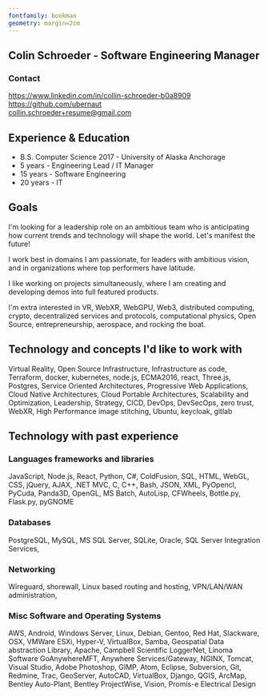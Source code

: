 ```yaml
---
fontfamily: bookman
geometry: margin=2cm
---
```


## Colin Schroeder - Software Engineering Manager

### Contact   
https://www.linkedin.com/in/collin-schroeder-b0a8909  
https://github.com/ubernaut  
collin.schroeder+resume@gmail.com  

## Experience & Education  
* B.S. Computer Science 2017 - University of Alaska Anchorage
* 5 years - Engineering Lead / IT Manager
* 15 years - Software Engineering
* 20 years - IT

## Goals

I'm looking for a leadership role on an ambitious team who is anticipating how current trends and technology will shape the world. Let's manifest the future!

I work best in domains I am passionate, for leaders with ambitious vision, and in organizations where top performers have latitude.   

I like working on projects simultaneously, where I am creating and developing demos into full featured products.

I'm extra interested in VR, WebXR, WebGPU, Web3, distributed computing, crypto, decentralized services and protocols, computational physics, Open Source, entrepreneurship, aerospace, and rocking the boat.

## Technology and concepts I'd like to work with
Virtual Reality, Open Source Infrastructure, Infrastructure as code, Terraform,  docker, kubernetes, node.js, ECMA2016, react, Three.js, Postgres, Service Oriented Architectures, Progressive Web Applications, Cloud Native Architectures, Cloud Portable Architectures, Scalability and Optimization, Leadership, Strategy, CICD, DevOps, DevSecOps, zero trust, WebXR, High Performance image stitching, Ubuntu, keycloak, gitlab  

## Technology with past experience
### Languages frameworks and libraries  
JavaScript, Node.js, React, Python, C#, ColdFusion, SQL, HTML, WebGL, CSS,  jQuery, AJAX, .NET MVC, C,  C++, Bash, JSON,  XML, PyOpencl, PyCuda, Panda3D, OpenGL, MS Batch, AutoLisp, CFWheels, Bottle.py, Flask.py, pyGNOME  
### Databases  
PostgreSQL, MySQL, MS SQL Server, SQLite, Oracle, SQL Server Integration Services,

### Networking
Wireguard, shorewall, Linux based routing and hosting, VPN/LAN/WAN administration,

### Misc Software and Operating Systems
AWS, Android, Windows Server, Linux, Debian, Gentoo, Red Hat, Slackware, OSX, VMWare ESXi, Hyper-V, VirtualBox, Samba, Geospatial Data abstraction Library, Apache, Campbell Scientific LoggerNet,  Linoma Software GoAnywhereMFT, Anywhere Services/Gateway, NGINX, Tomcat, Visual Studio, Adobe Photoshop, GIMP, Atom, Eclipse, Subversion, Git, Redmine, Trac,  GeoServer, AutoCAD, VirtualBox, Django, QGIS, ArcMap,  Bentley Auto-Plant,  Bentley ProjectWise, Vision, Promis-e Electrical Design
